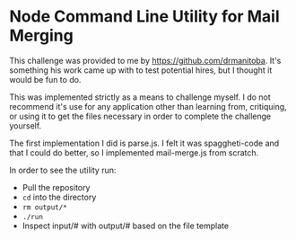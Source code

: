 Node Command Line Utility for Mail Merging
==========================================

This challenge was provided to me by https://github.com/drmanitoba. It's something his work came up with to test potential hires, but I thought it would be fun to do.

This was implemented strictly as a means to challenge myself. I do not recommend it's use for any application other than learning from, critiquing, or using it to get the files necessary in order to complete the challenge yourself.

The first implementation I did is parse.js. I felt it was spaggheti-code and that I could do better, so I implemented mail-merge.js from scratch.

In order to see the utility run:
* Pull the repository
* ```cd``` into the directory
* ```rm output/*```
* ```./run```
* Inspect input/# with output/# based on the file template